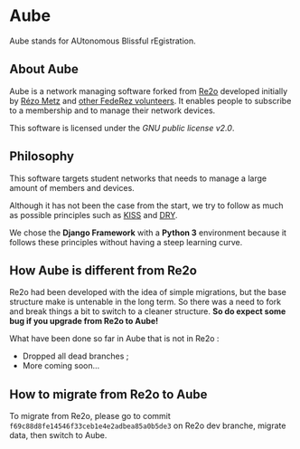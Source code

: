 # Aube

Aube stands for AUtonomous Blissful rEgistration.

## About Aube

Aube is a network managing software forked from [Re2o](http://gitlab.federez.net/federez/re2o) developed initially by [Rézo Metz](https://rezometz.org/) and [other FedeRez volunteers](https://federez.net/).
It enables people to subscribe to a membership and to manage their network devices.

This software is licensed under the *GNU public license v2.0*.

## Philosophy

This software targets student networks that needs to manage a large amount of
members and devices.

Although it has not been the case from the start, we try to follow as much as possible principles such as [KISS](https://en.wikipedia.org/wiki/KISS_principle) and [DRY](https://en.wikipedia.org/wiki/Don%27t_repeat_yourself).

We chose the **Django Framework** with a **Python 3** environment because it follows these principles without having a steep learning curve.

## How Aube is different from Re2o

Re2o had been developed with the idea of simple migrations, but the base structure make is untenable in the long term. So there was a need to fork and break things a bit to switch to a cleaner structure. **So do expect some bug if you upgrade from Re2o to Aube!**

What have been done so far in Aube that is not in Re2o :

  * Dropped all dead branches ;
  * More coming soon…

## How to migrate from Re2o to Aube

To migrate from Re2o, please go to commit
`f69c88d8fe14546f33ceb1e4e2adbea85a0b5de3` on Re2o dev branche,
migrate data, then switch to Aube.

